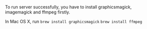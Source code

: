 To run server successfully, you have to install graphicsmagick, imagemagick and ffmpeg firstly. 

In Mac OS X, run 
`brew install graphicsmagick`
`brew install ffmpeg`